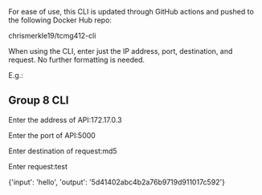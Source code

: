 For ease of use, this CLI is updated through GitHub actions and pushed to the following Docker Hub repo:

chrismerkle19/tcmg412-cli




When using the CLI, enter just the IP address, port, destination, and request. No further formatting is needed.


E.g.:

Group 8 CLI
--------------------------

Enter the address of API:172.17.0.3

Enter the port of API:5000

Enter destination of request:md5

Enter request:test

{'input': 'hello', 'output': '5d41402abc4b2a76b9719d911017c592'}

